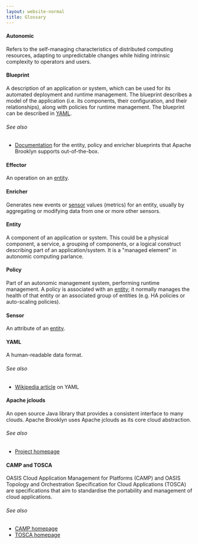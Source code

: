 ```yaml
---
layout: website-normal
title: Glossary
---
```


[//]: # (Abusing link groups to write comments that are not rendered in the document..)
[//]: # (The links below reference the id attributes generated for the headers.)
[//]: # (For example, the Autonomic section can be referred to with a link to #autonomic.)
[//]: # (So if you alter any of the headers you should update the relevant link group too.)

[autonomic]: #autonomic
[blueprint]: #blueprint
[effector]: #effector
[entity]: #entity
[policy]: #policy
[sensor]: #sensor
[YAML]: #yaml

[//]: # (Note: Autonomic and blueprint section could link to learnmore page.)


#### Autonomic

Refers to the self-managing characteristics of distributed computing resources,
adapting to unpredictable changes while hiding intrinsic complexity to
operators and users.


#### Blueprint

A description of an application or system, which can be used for its automated
deployment and runtime management. The blueprint describes a model of the
application (i.e. its components, their configuration, and their
relationships), along with policies for runtime management. The blueprint can
be described in [YAML][].

###### See also
* [Documentation]({{site.path.website}}/learnmore/catalog/index.html) for the entity,
  policy and enricher blueprints that Apache Brooklyn supports out-of-the-box.


#### Effector

An operation on an [entity][].


#### Enricher

Generates new events or [sensor][] values (metrics) for an entity, usually by aggregating 
or modifying data from one or more other sensors.


#### Entity

A component of an application or system. This could be a physical component, a
service, a grouping of components, or a logical construct describing part of an
application/system. It is a "managed element" in autonomic computing parlance.


#### Policy

Part of an autonomic management system, performing runtime management. A policy
is associated with an [entity][]; it normally manages the health of that entity
or an associated group of entities (e.g. HA policies or auto-scaling policies).


#### Sensor

An attribute of an [entity][].


#### YAML

A human-readable data format.

###### See also
* [Wikipedia article](http://en.wikipedia.org/wiki/YAML) on YAML


#### Apache jclouds

An open source Java library that provides a consistent interface to many
clouds. Apache Brooklyn uses Apache jclouds as its core cloud abstraction.

###### See also
* [Project homepage](https://jclouds.apache.org/)


#### CAMP and TOSCA

OASIS Cloud Application Management for Platforms (CAMP) and OASIS Topology and
Orchestration Specification for Cloud Applications (TOSCA) are specifications
that aim to standardise the portability and management of cloud applications.

###### See also
* [CAMP homepage](https://www.oasis-open.org/committees/tc_home.php?wg_abbrev=camp)
* [TOSCA homepage](https://www.oasis-open.org/committees/tc_home.php?wg_abbrev=tosca)

